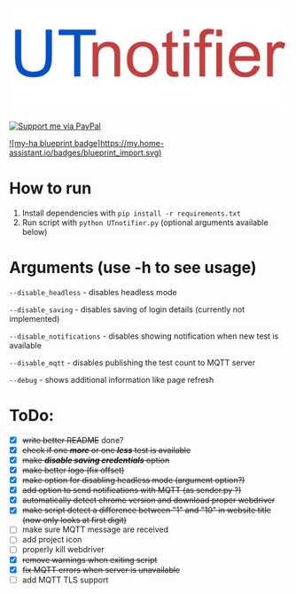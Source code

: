 ![logo](assets/logo.png)

<a href="https://www.paypal.com/donate?hosted_button_id=VKCHVWUV48STE" target="_blank">
<img src="https://janbeta.net/wp-content/uploads/2020/06/Paypal-Donate.png" alt="Support me via PayPal" border="0" width="20%" height="20%"/>
</a>

[![my-ha blueprint badge]https://my.home-assistant.io/badges/blueprint_import.svg)](https://my.home-assistant.io/redirect/blueprint_import/?blueprint_url=https://raw.githubusercontent.com/pacjo/UTnotifier/main/addons/UTnotifier%20-%20HA%20blueprint.yaml)

# How to run
1. Install dependencies with `pip install -r requirements.txt`
2. Run script with `python UTnotifier.py` (optional arguments available below)

# Arguments (use -h to see usage)
`--disable_headless` - disables headless mode

`--disable_saving` - disables saving of login details (currently not implemented)

`--disable_notifications` - disables showing notification when new test is available

`--disable_mqtt` - disables publishing the test count to MQTT server

`--debug` - shows additional information like page refresh

# ToDo:
- [x] ~~write better README~~ done?
- [x] ~~check if one ***more*** or one ***less*** test is available~~
- [x] ~~make ***disable saving credentials*** option~~
- [x] ~~make better logo (fix offset)~~
- [x] ~~make option for disabling headless mode (argument option?)~~
- [x] ~~add option to send notifications with MQTT (as sender.py ?)~~
- [x] ~~automatically detect chrome version and download proper webdriver~~
- [x] ~~make script detect a difference between "1" and "10" in website title (now only looks at first digit)~~
- [ ] make sure MQTT message are received
- [ ] add project icon
- [ ] properly kill webdriver
- [x] ~~remove warnings when exiting script~~
- [x] ~~fix MQTT errors when server is unavailable~~
- [ ] add MQTT TLS support
